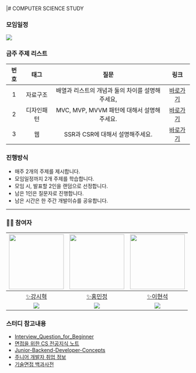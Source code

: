 |# COMPUTER SCIENCE STUDY

### 모임일정
<img src="https://img.shields.io/badge/매주_화요일_21시-FF9900?style=for-the-badge&logo=date&logoColor=white">

### 금주 주제 리스트
|번호| 태그 | 질문 | 링크 |
|:---:|:---:|:---:|:---:|
|1| 자료구조 |배열과 리스트의 개념과 둘의 차이를 설명해주세요,| [바로가기](https://github.com/BBack-BBoo-Team/CS_Study/tree/master/%EC%9E%90%EB%A3%8C%EA%B5%AC%EC%A1%B0/%EB%B0%B0%EC%97%B4%EA%B3%BC_%EB%A6%AC%EC%8A%A4%ED%8A%B8%EC%9D%98_%EA%B0%9C%EB%85%90%EA%B3%BC_%EB%91%98%EC%9D%98_%EC%B0%A8%EC%9D%B4%EB%A5%BC_%EC%84%A4%EB%AA%85%ED%95%B4%EC%A3%BC%EC%84%B8%EC%9A%94.) |
|2| 디자인패턴 |MVC, MVP, MVVM 패턴에 대해서 설명해주세요.| [바로가기](https://github.com/BBack-BBoo-Team/CS_Study/tree/master/%EB%94%94%EC%9E%90%EC%9D%B8%ED%8C%A8%ED%84%B4/mvc%2Cmvp%2Cmvvm_%ED%8C%A8%ED%84%B4%EC%97%90_%EB%8C%80%ED%95%B4%EC%84%9C_%EC%84%A4%EB%AA%85%ED%95%B4%EC%A3%BC%EC%84%B8%EC%9A%94.)|
|3| 웹 |SSR과 CSR에 대해서 설명해주세요.| [바로가기](https://github.com/BBack-BBoo-Team/CS_Study/tree/master/%EC%9B%B9/SSR%EA%B3%BC%20CSR%EC%97%90%20%EB%8C%80%ED%95%B4%EC%84%9C%20%EC%84%A4%EB%AA%85%ED%95%B4%EC%A3%BC%EC%84%B8%EC%9A%94.)|



### 진행방식
- 매주 2개의 주제를 제시합니다.
- 모임일정까지 2개 주제를 학습합니다.
- 모임 시, 발표할 2인을 랜덤으로 선정합니다.
- 남은 1인은 질문자로 진행합니다.
- 남은 시간은 한 주간 개발이슈를 공유합니다.
  
---

### 🙋‍♂️ 참여자
|[<img src="https://avatars.githubusercontent.com/u/79829085?v=4" width="150px;" alt=""/>](https://github.com/Si-Hyeak-KANG) |[<img src="https://avatars.githubusercontent.com/u/95335294?v=4" width="150px">](https://github.com/hongmj37)|[<img src="https://avatars.githubusercontent.com/u/98211110?v=4" width="150px" >](https://github.com/HYUNSUK331)|
|:---:|:---:|:---:|
|[✨강시혁](https://github.com/Si-Hyeak-KANG) |[✨홍민정](https://github.com/hongmj37) |[✨이현석](https://github.com/HYUNSUK331)|
|[<img src="http://mazassumnida.wtf/api/mini/generate_badge?boj=zlcls456">](https://solved.ac/profile/zlcls456)|[<img src="http://mazassumnida.wtf/api/mini/generate_badge?boj=hongmj37">](https://solved.ac/profile/hongmj37)|[<img src="http://mazassumnida.wtf/api/mini/generate_badge?boj=rjqnrdl331">](https://solved.ac/profile/rjqnrdl331)|

### 스터디 참고내용
- [Interview_Question_for_Beginner](https://github.com/JaeYeopHan/Interview_Question_for_Beginner)
- [면접을 위한 CS 전공지식 노트](https://www.yes24.com/Product/Goods/108887922)
- [Junior-Backend-Developer-Concepts](https://github.com/Lob-dev/Junior-Backend-Developer-Concepts)
- [주니어 개발자 취업 정보](https://github.com/jojoldu/junior-recruit-scheduler)
- [기술면접 백과사전](https://github.com/gyoogle/tech-interview-for-developer)
